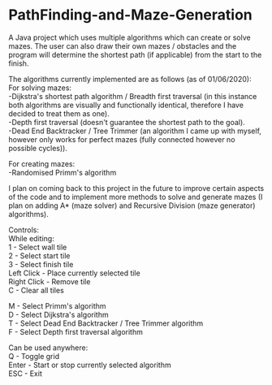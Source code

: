 # PathFinding-and-Maze-Generation
A Java project which uses multiple algorithms which can create or solve mazes. The user can also draw their own mazes / obstacles and the program will determine the shortest path (if applicable) from the start to the finish.  
  
The algorithms currently implemented are as follows (as of 01/06/2020):  
For solving mazes:  
-Dijkstra's shortest path algorithm / Breadth first traversal (in this instance both algorithms are visually and functionally identical, therefore I have decided to treat them as one).  
-Depth first traversal (doesn't guarantee the shortest path to the goal).  
-Dead End Backtracker / Tree Trimmer (an algorithm I came up with myself, however only works for perfect mazes (fully connected however no possible cycles)).  
  
For creating mazes:  
-Randomised Primm's algorithm  
  
I plan on coming back to this project in the future to improve certain aspects of the code and to implement more methods to solve and generate mazes (I plan on adding A* (maze solver) and Recursive Division (maze generator) algorithms).  
  
Controls:  
While editing:  
1 - Select wall tile  
2 - Select start tile  
3 - Select finish tile  
Left Click - Place currently selected tile  
Right Click - Remove tile  
C - Clear all tiles
  
M - Select Primm's algorithm  
D - Select Dijkstra's algorithm  
T - Select Dead End Backtracker / Tree Trimmer algorithm  
F - Select Depth first traversal algorithm  
  
Can be used anywhere:  
Q - Toggle grid  
Enter - Start or stop currently selected algorithm  
ESC - Exit  
